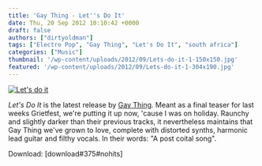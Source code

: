 ```yaml
---
title: 'Gay Thing - Let''s Do It'
date: Thu, 20 Sep 2012 10:10:42 +0000
draft: false
authors: ["dirtyoldman"]
tags: ["Electro Pop", "Gay Thing", "Let's Do It", "south africa"]
categories: ["Music"]
thumbnail: '/wp-content/uploads/2012/09/Lets-do-it-1-150x150.jpg'
featured: '/wp-content/uploads/2012/09/Lets-do-it-1-304x190.jpg'
---
```


[![](/wp-content/uploads/2012/09/Lets-do-it-1-e1348135110930.jpg "Let's do it")](/2012/09/20/gay-thing-lets-do-it/lets-do-it-1/)

_Let's Do It_ is the latest release by [Gay Thing](https://soundcloud.com/gaything/). Meant as a final teaser for last weeks Grietfest, we're putting it up now, 'cause I was on holiday. Raunchy and slightly darker than their previous tracks, it nevertheless maintains that Gay Thing we've grown to love, complete with distorted synths, harmonic lead guitar and filthy vocals. In their words: "A post coital song".

Download: \[download#375#nohits\]

